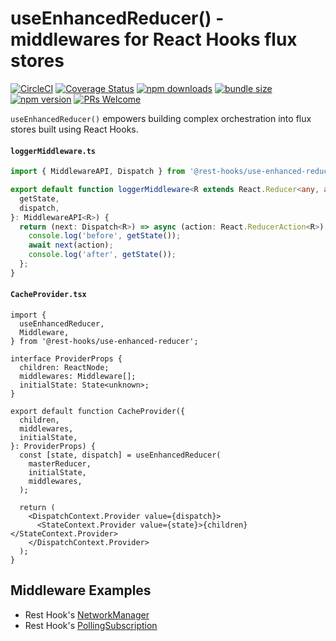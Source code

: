 # useEnhancedReducer() - middlewares for React Hooks flux stores

[![CircleCI](https://circleci.com/gh/coinbase/rest-hooks.svg?style=shield)](https://circleci.com/gh/coinbase/rest-hooks)
[![Coverage Status](https://img.shields.io/coveralls/coinbase/rest-hooks.svg?style=flat-square)](https://coveralls.io/github/coinbase/rest-hooks?branch=master)
[![npm downloads](https://img.shields.io/npm/dm/@rest-hooks/use-enhanced-reducer.svg?style=flat-square)](https://www.npmjs.com/package/@rest-hooks/use-enhanced-reducer)
[![bundle size](https://img.shields.io/bundlephobia/minzip/@rest-hooks/use-enhanced-reducer?style=flat-square)](https://bundlephobia.com/result?p=@rest-hooks/use-enhanced-reducer)
[![npm version](https://img.shields.io/npm/v/@rest-hooks/use-enhanced-reducer.svg?style=flat-square)](https://www.npmjs.com/package/@rest-hooks/use-enhanced-reducer)
[![PRs Welcome](https://img.shields.io/badge/PRs-welcome-brightgreen.svg?style=flat-square)](http://makeapullrequest.com)

`useEnhancedReducer()` empowers building complex orchestration into flux stores built using React Hooks.

#### `loggerMiddleware.ts`

```typescript
import { MiddlewareAPI, Dispatch } from '@rest-hooks/use-enhanced-reducer';

export default function loggerMiddleware<R extends React.Reducer<any, any>>({
  getState,
  dispatch,
}: MiddlewareAPI<R>) {
  return (next: Dispatch<R>) => async (action: React.ReducerAction<R>) => {
    console.log('before', getState());
    await next(action);
    console.log('after', getState());
  };
}
```

#### `CacheProvider.tsx`

```tsx
import {
  useEnhancedReducer,
  Middleware,
} from '@rest-hooks/use-enhanced-reducer';

interface ProviderProps {
  children: ReactNode;
  middlewares: Middleware[];
  initialState: State<unknown>;
}

export default function CacheProvider({
  children,
  middlewares,
  initialState,
}: ProviderProps) {
  const [state, dispatch] = useEnhancedReducer(
    masterReducer,
    initialState,
    middlewares,
  );

  return (
    <DispatchContext.Provider value={dispatch}>
      <StateContext.Provider value={state}>{children}</StateContext.Provider>
    </DispatchContext.Provider>
  );
}
```

## Middleware Examples

- Rest Hook's [NetworkManager](https://github.com/coinbase/rest-hooks/blob/master/packages/rest-hooks/src/state/NetworkManager.ts)
- Rest Hook's [PollingSubscription](https://github.com/coinbase/rest-hooks/blob/master/packages/rest-hooks/src/state/PollingSubscription.ts)
